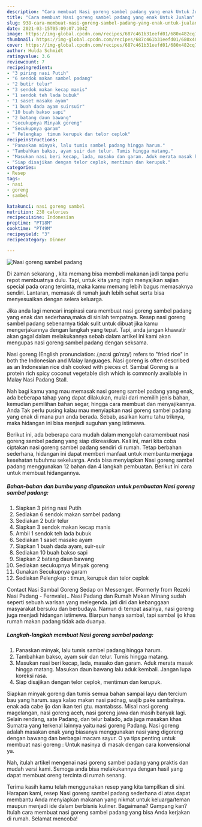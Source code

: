```yaml
---
description: "Cara membuat Nasi goreng sambel padang yang enak Untuk Jualan"
title: "Cara membuat Nasi goreng sambel padang yang enak Untuk Jualan"
slug: 938-cara-membuat-nasi-goreng-sambel-padang-yang-enak-untuk-jualan
date: 2021-03-15T05:09:07.104Z
image: https://img-global.cpcdn.com/recipes/687c461b31eefd01/680x482cq70/nasi-goreng-sambel-padang-foto-resep-utama.jpg
thumbnail: https://img-global.cpcdn.com/recipes/687c461b31eefd01/680x482cq70/nasi-goreng-sambel-padang-foto-resep-utama.jpg
cover: https://img-global.cpcdn.com/recipes/687c461b31eefd01/680x482cq70/nasi-goreng-sambel-padang-foto-resep-utama.jpg
author: Hulda Schmidt
ratingvalue: 3.6
reviewcount: 7
recipeingredient:
- "3 piring nasi Putih"
- "6 sendok makan sambel padang"
- "2 butir telur"
- "3 sendok makan kecap manis"
- "1 sendok teh lada bubuk"
- "1 saset masako ayam"
- "1 buah dada ayam suirsuir"
- "10 buah bakso sapi"
- "2 batang daun bawang"
- "secukupnya Minyak goreng"
- "Secukupnya garam"
- " Pelengkap  timun kerupuk dan telor ceplok"
recipeinstructions:
- "Panaskan minyak, lalu tumis sambel padang hingga harum."
- "Tambahkan bakso, ayam suir dan telur. Tumis hingga matang."
- "Masukan nasi beri kecap, lada, masako dan garam. Aduk merata masak hingga matang. Masukan daun bawang lalu aduk kembali. Jangan lupa koreksi rasa."
- "Siap disajikan dengan telor ceplok, mentimun dan kerupuk."
categories:
- Resep
tags:
- nasi
- goreng
- sambel

katakunci: nasi goreng sambel 
nutrition: 238 calories
recipecuisine: Indonesian
preptime: "PT18M"
cooktime: "PT49M"
recipeyield: "3"
recipecategory: Dinner

---
```



![Nasi goreng sambel padang](https://img-global.cpcdn.com/recipes/687c461b31eefd01/680x482cq70/nasi-goreng-sambel-padang-foto-resep-utama.jpg)

Di zaman  sekarang , kita memang bisa membeli makanan jadi tanpa perlu repot membuatnya dulu. Tapi, untuk kita yang ingin menyajikan sajian special pada orang tercinta, maka kamu memang lebih bagus memasaknya sendiri. Lantaran, memasak di rumah jauh lebih sehat serta bisa menyesuaikan dengan selera keluarga.

Jika anda lagi mencari inspirasi cara membuat nasi goreng sambel padang yang enak dan sederhana,maka di sinilah tempatnya. Resep nasi goreng sambel padang  sebenarnya tidak sulit untuk dibuat jika kamu mengerjakannya dengan langkah yang tepat. Tapi, anda jangan khawatir akan gagal dalam melakukannya 
sebab dalam artikel ini kami akan mengupas nasi goreng sambel padang dengan seksama.  

Nasi goreng (English pronunciation: /ˌnɑːsi ɡɒˈrɛŋ/) refers to &#34;fried rice&#34; in both the Indonesian and Malay languages. Nasi goreng is often described as an Indonesian rice dish cooked with pieces of. Sambal Goreng is a protein rich spicy coconut vegetable dish which is commonly available in Malay Nasi Padang Stall.

Nah bagi kamu yang mau memasak nasi goreng sambel padang yang enak, ada beberapa tahap yang dapat dilakukan, mulai dari memilih jenis bahan, kemudian pemilihan bahan segar, hingga cara membuat dan menyajikannya. Anda Tak perlu pusing kalau mau menyiapkan nasi goreng sambel padang yang enak di mana pun anda berada. Sebab, asalkan kamu  tahu triknya, maka hidangan ini bisa menjadi suguhan yang istimewa.

Berikut ini, ada beberapa cara mudah dalam mengolah caramembuat nasi goreng sambel padang yang siap dikreasikan. Kali ini, mari kita coba ciptakan nasi goreng sambel padang sendiri di rumah. Tetap berbahan sederhana, hidangan ini dapat memberi manfaat untuk membantu menjaga kesehatan tubuhmu sekeluarga. Anda bisa menyiapkan Nasi goreng sambel padang menggunakan 12 bahan dan 4 langkah pembuatan. Berikut ini cara untuk membuat hidangannya.

<!--inarticleads1-->

##### Bahan-bahan dan bumbu yang digunakan untuk pembuatan Nasi goreng sambel padang:

1. Siapkan 3 piring nasi Putih
1. Sediakan 6 sendok makan sambel padang
1. Sediakan 2 butir telur
1. Siapkan 3 sendok makan kecap manis
1. Ambil 1 sendok teh lada bubuk
1. Sediakan 1 saset masako ayam
1. Siapkan 1 buah dada ayam, suir-suir
1. Sediakan 10 buah bakso sapi
1. Siapkan 2 batang daun bawang
1. Sediakan secukupnya Minyak goreng
1. Gunakan Secukupnya garam
1. Sediakan  Pelengkap : timun, kerupuk dan telor ceplok


Contact Nasi Sambal Goreng Sedap on Messenger. (Formerly from Rezeki Nasi Padang - Fernvale).. Nasi Padang dan Rumah Makan Minang sudah seperti sebuah warisan yang melegenda. jati diri dan kebanggaan masyarakat bersuku dan berbudaya. Namun di tempat asalnya, nasi goreng juga menjadi hidangan istimewa. Biarpun hanya sambal, tapi sambal ijo khas rumah makan padang tidak ada duanya. 

<!--inarticleads2-->

##### Langkah-langkah membuat Nasi goreng sambel padang:

1. Panaskan minyak, lalu tumis sambel padang hingga harum.
1. Tambahkan bakso, ayam suir dan telur. Tumis hingga matang.
1. Masukan nasi beri kecap, lada, masako dan garam. Aduk merata masak hingga matang. Masukan daun bawang lalu aduk kembali. Jangan lupa koreksi rasa.
1. Siap disajikan dengan telor ceplok, mentimun dan kerupuk.


Siapkan minyak goreng dan tumis semua bahan sampai layu dan tercium bau yang harum. saya kalao makan nasi padnag, wajib pake sambalnya. enak ada cabe ijo dan ikan teri gtu. mantabsss. Misal nasi goreng magelangan, nasi goreng aceh, nasi goreng jawa dan masih banyak lagi. Selain rendang, sate Padang, dan telur balado, ada juga masakan khas Sumatra yang terkenal lainnya yaitu nasi goreng Padang. Nasi goreng adalah masakan enak yang biasanya menggunakan nasi yang digoreng dengan bawang dan berbagai macam sayur. O ya tips penting untuk membuat nasi goreng : Untuk nasinya di masak dengan cara konvensional ya. 

Nah, itulah artikel mengenai  nasi goreng sambel padang  yang praktis dan mudah versi kami. Semoga anda bisa melakukannya dengan hasil yang dapat membuat oreng tercinta di rumah senang. 

Terima kasih kamu telah menggunakan resep yang kita tampilkan di sini. Harapan kami, resep  Nasi goreng sambel padang sederhana di atas dapat membantu Anda menyiapkan makanan yang nikmat untuk keluarga/teman maupun menjadi ide dalam berbisnis kuliner. Bagaimana? Gampang kan? Itulah cara membuat nasi goreng sambel padang yang bisa Anda kerjakan di rumah. Selamat mencoba!

